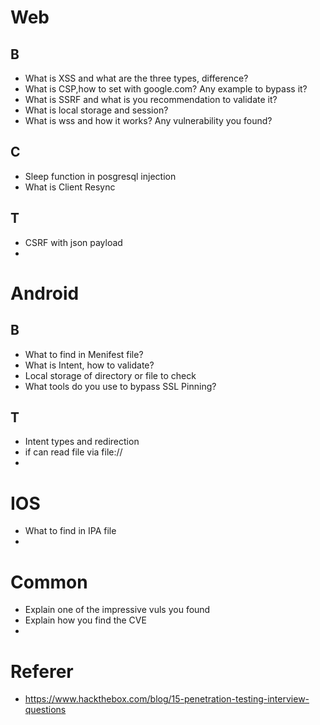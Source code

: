 # Web
## B
- What is XSS and what are the three types, difference?
- What is CSP,how to set with google.com? Any example to bypass it?
- What is SSRF and what is you recommendation to validate it?
- What is local storage and session?
- What is wss and how it works? Any vulnerability you found?


## C
- Sleep function in posgresql injection
- What is Client Resync


## T
- CSRF with json payload
- 


# Android
## B
- What to find in Menifest file?
- What is Intent, how to validate?
- Local storage of directory or file to check
- What tools do you use to bypass SSL Pinning?


## T
- Intent types and redirection
- if can read file via file://
- 


# IOS
- What to find in IPA file
- 


# Common
- Explain one of the impressive vuls you found
- Explain how you find the CVE
- 
  

# Referer
- https://www.hackthebox.com/blog/15-penetration-testing-interview-questions
